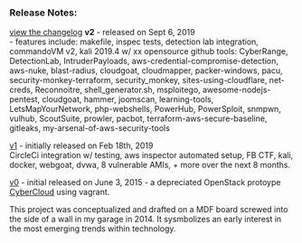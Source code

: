### Release Notes: 
 [view the changelog](changelog.md)
<b>v2</b> - released on Sept 6, 2019 
    <br/>- features include: makefile, inspec tests, detection lab integration, commandoVM v2, 
     kali 2019.4 w/ xx opensource github tools: CyberRange, DetectionLab, IntruderPayloads, 
     aws-credential-compromise-detection, aws-nuke, blast-radius, cloudgoat, cloudmapper, packer-windows, 
     pacu, security-monkey-terraform, security_monkey, sites-using-cloudflare, 
     net-creds, Reconnoitre, shell_generator.sh, msploitego, awesome-nodejs-pentest, 
     cloudgoat, hammer, joomscan, learning-tools, LetsMapYourNetwork, 
     php-webshells, PowerHub, PowerSploit, snmpwn, vulhub, ScoutSuite, prowler, 
     pacbot, terraform-aws-secure-baseline, gitleaks, my-arsenal-of-aws-security-tools   

            
[v1](https://github.com/secdevops-cuse/CyberRange/pull/3/files) - initially released on Feb 18th, 2019  
    CircleCi integration w/ testing, aws inspector automated setup, FB CTF, kali, docker,
    webgoat, dvwa, 8 vulnerable AMIs, + more over the next 8 months.

[v0](https://github.com/cappetta/CyberCloud/commit/3c35a92d1a2192f3ea24db178eb9f940a8cf1a56) - initial released on June 3, 2015 - 
a depreciated OpenStack protoype [CyberCloud](https://github.com/cappetta/CyberCloud) using vagrant.


This project was conceptualized and drafted on a MDF board screwed into the side of a wall in my garage in 2014. 
It sysmbolizes an early interest in the most emerging trends within technology.  

